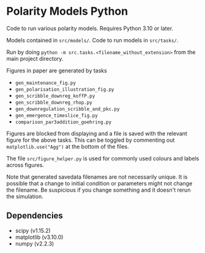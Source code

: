 # Polarity Models Python
Code to run various polarity models. Requires Python 3.10 or later.

Models contained in `src/models/`.
Code to run models in `src/tasks/`.

Run by doing ```python -m src.tasks.<filename_without_extension>``` from the main project directory. 

Figures in paper are generated by tasks
- `gen_maintenance_fig.py`
- `gen_polarisation_illustration_fig.py`
- `gen_scribble_downreg_koffP.py`
- `gen_scribble_downreg_rhop.py`
- `gen_downregulation_scribble_and_pkc.py`
- `gen_emergence_timeslice_fig.py`
- `comparison_par3addition_goehring.py`

Figures are blocked from displaying and a file is saved with the relevant figure for the above tasks. This can be toggled by commenting out `matplotlib.use("Agg")` at the bottom of the files.


The file `src/figure_helper.py` is used for commonly used colours and labels across figures.

Note that generated savedata filenames are not necessarily unique. It is possible that a change to initial condition or parameters might not change the filename. Be suspicious if you change something and it doesn't rerun the simulation.

## Dependencies
- scipy (v1.15.2)
- matplotlib (v3.10.0)
- numpy (v2.2.3)
